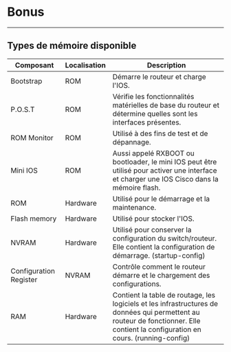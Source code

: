 # Bonus
---
## Types de mémoire disponible
|Composant|Localisation|Description|
|---|---|---|
|Bootstrap|ROM|Démarre le routeur et charge l'IOS.|
|P.O.S.T|ROM|Vérifie les fonctionnalités matérielles de base du routeur et détermine quelles sont les interfaces présentes.|
|ROM Monitor|ROM|Utilisé à des fins de test et de dépannage.|
|Mini IOS|ROM|Aussi appelé RXBOOT ou bootloader, le mini IOS peut être utilisé pour activer une interface et charger une IOS Cisco dans la mémoire flash.|
|ROM|Hardware|Utilisé pour le démarrage et la maintenance.|
|Flash memory|Hardware|Utilisé pour stocker l'IOS.|
|NVRAM|Hardware|Utilisé pour conserver la configuration du switch/routeur. Elle contient la configuration de démarrage. (startup-config)|
|Configuration Register|NVRAM|Contrôle comment le routeur démarre et le chargement des configurations.|
|RAM|Hardware|Contient la table de routage, les logiciels et les infrastructures de données qui permettent au routeur de fonctionner. Elle contient la configuration en cours. (running-config)|
